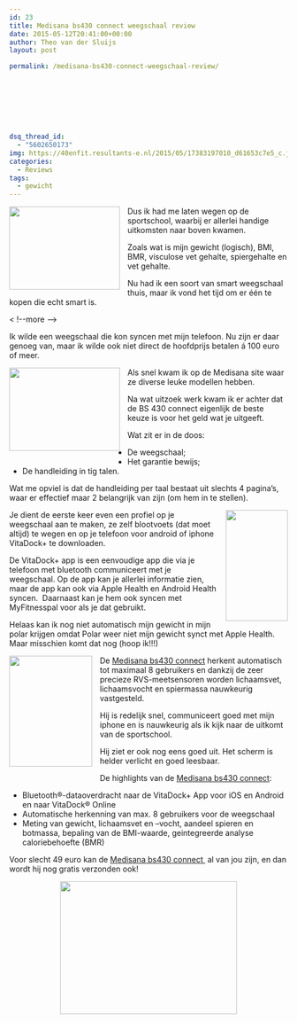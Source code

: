 ```yaml
---
id: 23
title: Medisana bs430 connect weegschaal review
date: 2015-05-12T20:41:00+00:00
author: Theo van der Sluijs
layout: post

permalink: /medisana-bs430-connect-weegschaal-review/








dsq_thread_id:
  - "5602650173"
img: https://40enfit.resultants-e.nl/2015/05/17383197010_d61653c7e5_c.jpg
categories:
  - Reviews
tags:
  - gewicht
---
```

<div class="separator" style="clear: both; text-align: center;">
  <a href="https://farm6.staticflickr.com/5339/17383197010_d61653c7e5_c.jpg" imageanchor="1" style="clear: left; float: left; margin-bottom: 1em; margin-right: 1em;"><img border="0" height="150" src="https://farm6.staticflickr.com/5339/17383197010_d61653c7e5_c.jpg" width="200" /></a>
</div>

Dus ik had me laten wegen op de sportschool, waarbij er allerlei handige uitkomsten naar boven kwamen.

Zoals wat is mijn gewicht (logisch), BMI, BMR, visculose vet gehalte, spiergehalte en vet gehalte.

Nu had ik een soort van smart weegschaal thuis, maar ik vond het tijd om er één te kopen die echt smart is.
  
< !--more -->
  
Ik wilde een weegschaal die kon syncen met mijn telefoon. Nu zijn er daar genoeg van, maar ik wilde ook niet direct de hoofdprijs betalen á 100 euro of meer.

<a href="https://farm9.staticflickr.com/8732/17384428189_5da9830cdc_c.jpg" imageanchor="1" style="clear: left; float: left; margin-bottom: 1em; margin-right: 1em;"><img border="0" height="150" src="https://farm9.staticflickr.com/8732/17384428189_5da9830cdc_c.jpg" width="200" /></a>Als snel kwam ik op de Medisana site waar ze diverse leuke modellen hebben.

Na wat uitzoek werk kwam ik er achter dat de BS 430 connect eigenlijk de beste keuze is voor het geld wat je uitgeeft.

Wat zit er in de doos:

  * De weegschaal;
  * Het garantie bewijs;
  * De handleiding in tig talen.

Wat me opviel is dat de handleiding per taal bestaat uit slechts 4 pagina&#8217;s, waar er effectief maar 2 belangrijk van zijn (om hem in te stellen).

<a href="https://farm8.staticflickr.com/7695/17384407139_31d4227887_n.jpg" imageanchor="1" style="clear: right; float: right; margin-bottom: 1em; margin-left: 1em;"><img border="0" height="200" src="https://farm8.staticflickr.com/7695/17384407139_31d4227887_n.jpg" width="112" /></a>Je dient de eerste keer even een profiel op je weegschaal aan te maken, ze zelf blootvoets (dat moet altijd) te wegen en op je telefoon voor android of iphone VitaDock+ te downloaden.

De VitaDock+ app is een eenvoudige app die via je telefoon met bluetooth communiceert met je weegschaal. Op de app kan je allerlei informatie zien, maar de app kan ook via Apple Health en Android Health syncen. &nbsp;Daarnaast kan je hem ook syncen met MyFitnesspal voor als je dat gebruikt.

Helaas kan ik nog niet automatisch mijn gewicht in mijn polar krijgen omdat Polar weer niet mijn gewicht synct met Apple Health. Maar misschien komt dat nog (hoop ik!!!)

<a href="https://farm8.staticflickr.com/7671/17544414306_838d9e2bd3_c.jpg" imageanchor="1" style="clear: left; float: left; margin-bottom: 1em; margin-right: 1em;"><img border="0" height="200" src="https://farm8.staticflickr.com/7671/17544414306_838d9e2bd3_c.jpg" width="150" /></a>De&nbsp;<a href="http://tc.tradetracker.net/?c=8598&m=12&a=216549&u=%2Fmcs%2Fproduct%2F_MEDISANA-BS-430-Connect%2C10259%2C483348%2C1300265.html" rel="nofollow" target="_blank">Medisana bs430 connect</a>&nbsp;herkent automatisch tot maximaal 8 gebruikers en dankzij de zeer precieze RVS-meetsensoren worden lichaamsvet, lichaamsvocht en spiermassa nauwkeurig vastgesteld.

Hij is redelijk snel, communiceert goed met mijn iphone en is nauwkeurig als ik kijk naar de uitkomt van de sportschool.

Hij ziet er ook nog eens goed uit. Het scherm is helder verlicht en goed leesbaar.

De highlights van de&nbsp;<a href="http://tc.tradetracker.net/?c=8598&m=12&a=216549&u=%2Fmcs%2Fproduct%2F_MEDISANA-BS-430-Connect%2C10259%2C483348%2C1300265.html" rel="nofollow" target="_blank">Medisana bs430 connect</a>:

  * Bluetooth®-dataoverdracht naar de VitaDock+ App voor iOS en Android en naar VitaDock® Online
  * Automatische herkenning van max. 8 gebruikers voor de weegschaal
  * Meting van gewicht, lichaamsvet en –vocht, aandeel spieren en botmassa, bepaling van de BMI-waarde, geintegreerde analyse caloriebehoefte (BMR)

Voor slecht 49 euro kan de&nbsp;<a href="http://tc.tradetracker.net/?c=8598&m=12&a=216549&u=%2Fmcs%2Fproduct%2F_MEDISANA-BS-430-Connect%2C10259%2C483348%2C1300265.html" rel="nofollow" target="_blank">Medisana bs430 connect&nbsp;</a>&nbsp;al van jou zijn, en dan wordt hij nog gratis verzonden ook!

<div class="separator" style="clear: both; text-align: center;">
  <a href="https://farm6.staticflickr.com/5450/17568484392_b761412b93_c.jpg" imageanchor="1" style="margin-left: 1em; margin-right: 1em;"><img border="0" height="240" src="https://farm6.staticflickr.com/5450/17568484392_b761412b93_c.jpg" width="320" /></a>
</div>